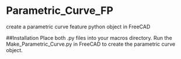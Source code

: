 # Parametric_Curve_FP
create a parametric curve feature python object in FreeCAD


##Installation
Place both .py files into your macros directory.  Run the Make_Parametric_Curve.py in FreeCAD to create the parametric curve object.
